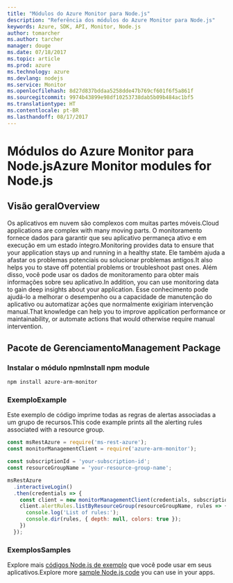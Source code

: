 ```yaml
---
title: "Módulos do Azure Monitor para Node.js"
description: "Referência dos módulos do Azure Monitor para Node.js"
keywords: Azure, SDK, API, Monitor, Node.js
author: tomarcher
ms.author: tarcher
manager: douge
ms.date: 07/18/2017
ms.topic: article
ms.prod: azure
ms.technology: azure
ms.devlang: nodejs
ms.service: Monitor
ms.openlocfilehash: 8d27d837bddaa5258dde47b769cf601f6f5a861f
ms.sourcegitcommit: 9974b43899e98df10253738dab5b09b484ac1bf5
ms.translationtype: HT
ms.contentlocale: pt-BR
ms.lasthandoff: 08/17/2017
---
```

# <a name="azure-monitor-modules-for-nodejs"></a><span data-ttu-id="4597f-104">Módulos do Azure Monitor para Node.js</span><span class="sxs-lookup"><span data-stu-id="4597f-104">Azure Monitor modules for Node.js</span></span>

## <a name="overview"></a><span data-ttu-id="4597f-105">Visão geral</span><span class="sxs-lookup"><span data-stu-id="4597f-105">Overview</span></span>
<span data-ttu-id="4597f-106">Os aplicativos em nuvem são complexos com muitas partes móveis.</span><span class="sxs-lookup"><span data-stu-id="4597f-106">Cloud applications are complex with many moving parts.</span></span> <span data-ttu-id="4597f-107">O monitoramento fornece dados para garantir que seu aplicativo permaneça ativo e em execução em um estado íntegro.</span><span class="sxs-lookup"><span data-stu-id="4597f-107">Monitoring provides data to ensure that your application stays up and running in a healthy state.</span></span> <span data-ttu-id="4597f-108">Ele também ajuda a afastar os problemas potenciais ou solucionar problemas antigos.</span><span class="sxs-lookup"><span data-stu-id="4597f-108">It also helps you to stave off potential problems or troubleshoot past ones.</span></span> <span data-ttu-id="4597f-109">Além disso, você pode usar os dados de monitoramento para obter mais informações sobre seu aplicativo.</span><span class="sxs-lookup"><span data-stu-id="4597f-109">In addition, you can use monitoring data to gain deep insights about your application.</span></span> <span data-ttu-id="4597f-110">Esse conhecimento pode ajudá-lo a melhorar o desempenho ou a capacidade de manutenção do aplicativo ou automatizar ações que normalmente exigiriam intervenção manual.</span><span class="sxs-lookup"><span data-stu-id="4597f-110">That knowledge can help you to improve application performance or maintainability, or automate actions that would otherwise require manual intervention.</span></span>

## <a name="management-package"></a><span data-ttu-id="4597f-111">Pacote de Gerenciamento</span><span class="sxs-lookup"><span data-stu-id="4597f-111">Management Package</span></span>

### <a name="install-npm-module"></a><span data-ttu-id="4597f-112">Instalar o módulo npm</span><span class="sxs-lookup"><span data-stu-id="4597f-112">Install npm module</span></span>

```bash
npm install azure-arm-monitor
```

### <a name="example"></a><span data-ttu-id="4597f-113">Exemplo</span><span class="sxs-lookup"><span data-stu-id="4597f-113">Example</span></span>

<span data-ttu-id="4597f-114">Este exemplo de código imprime todas as regras de alertas associadas a um grupo de recursos.</span><span class="sxs-lookup"><span data-stu-id="4597f-114">This code example prints all the alerting rules associated with a resource group.</span></span>

```javascript
const msRestAzure = require('ms-rest-azure');
const monitorManagementClient = require('azure-arm-monitor');

const subscriptionId = 'your-subscription-id';
const resourceGroupName = 'your-resource-group-name';

msRestAzure
  .interactiveLogin()
  .then(credentials => {
    const client = new monitorManagementClient(credentials, subscriptionId);
    client.alertRules.listByResourceGroup(resourceGroupName, rules => {
      console.log('List of rules:');
      console.dir(rules, { depth: null, colors: true });
    })
  });

```

### <a name="samples"></a><span data-ttu-id="4597f-115">Exemplos</span><span class="sxs-lookup"><span data-stu-id="4597f-115">Samples</span></span>

<span data-ttu-id="4597f-116">Explore mais [códigos Node.js de exemplo](https://azure.microsoft.com/resources/samples/?platform=nodejs) que você pode usar em seus aplicativos.</span><span class="sxs-lookup"><span data-stu-id="4597f-116">Explore more [sample Node.js code](https://azure.microsoft.com/resources/samples/?platform=nodejs) you can use in your apps.</span></span>
